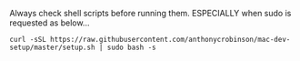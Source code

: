 Always check shell scripts before running them. ESPECIALLY when sudo is requested as below...

```curl -sSL https://raw.githubusercontent.com/anthonycrobinson/mac-dev-setup/master/setup.sh | sudo bash -s```

